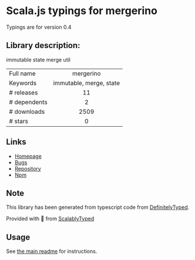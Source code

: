 
# Scala.js typings for mergerino

Typings are for version 0.4

## Library description:
immutable state merge util

|                    |                 |
| ------------------ | :-------------: |
| Full name          | mergerino |
| Keywords           | immutable, merge, state |
| # releases         | 11 |
| # dependents       | 2 |
| # downloads        | 2509 |
| # stars            | 0 |

## Links
- [Homepage](https://github.com/fuzetsu/mergerino#readme)
- [Bugs](https://github.com/fuzetsu/mergerino/issues)
- [Repository](https://github.com/fuzetsu/mergerino)
- [Npm](https://www.npmjs.com/package/mergerino)
    


## Note
This library has been generated from typescript code from [DefinitelyTyped](https://definitelytyped.org).

Provided with :purple_heart: from [ScalablyTyped](https://github.com/oyvindberg/ScalablyTyped)

## Usage
See [the main readme](../../readme.md) for instructions.


